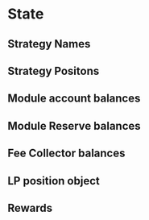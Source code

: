 # State 

## Strategy Names 
## Strategy Positons 
## Module account balances
## Module Reserve balances
## Fee Collector balances
## LP position object
## Rewards 